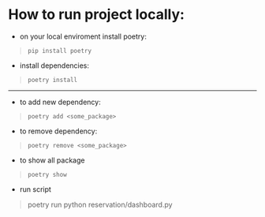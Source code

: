 # How to run project locally:

- on your local enviroment install poetry:
> `pip install poetry`
- install dependencies:
> `poetry install`
---
- to add new dependency:
> `poetry add <some_package>`
- to remove dependency:
> `poetry remove <some_package>`
- to show all package
> `poetry show`
- run script
> poetry run python reservation/dashboard.py

